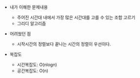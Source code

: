 - 내가 이해한 문제내용
	- 주어진 시간대 내에서 가장 많은 시간대를 고를 수 있는 조합 고르기
	- 그리디 알고리즘

- 어려웠던 점
	- 시작시간의 정렬보다 끝나는 시간의 정렬이 우선이다.

- 복잡도
	-  시간복잡도: O(nlogn)
	-  공간복잡도: O(n)